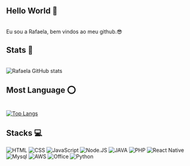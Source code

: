 ## Hello World 👋

<br> Eu sou a Rafaela, bem vindos ao meu github.😎 </br>


## Stats 🚀
<br>![Rafaela GitHub stats](https://github-readme-stats.vercel.app/api?username=rafaelalino01&show_icons=true&theme=radical)</br>

## Most Language ⭕
<br>[![Top Langs](https://github-readme-stats.vercel.app/api/top-langs/?username=rafaelalino01&layout=pie)](https://github.com/anuraghazra/github-readme-stats) </br>

## Stacks 💻
![HTML](https://img.shields.io/badge/HTML5-E34F26?style=for-the-badge&logo=html5&logoColor=white) 
![CSS](https://img.shields.io/badge/CSS-239120?&style=for-the-badge&logo=css3&logoColor=white)
![JavaScript](https://img.shields.io/badge/JavaScript-323330?style=for-the-badge&logo=javascript&logoColor=F7DF1E)
![Node.JS](https://img.shields.io/badge/Node.js-43853D?style=for-the-badge&logo=node.js&logoColor=white)
![JAVA](https://img.shields.io/badge/Java-ED8B00?style=for-the-badge&logo=openjdk&logoColor=white)
![PHP](https://img.shields.io/badge/PHP-777BB4?style=for-the-badge&logo=php&logoColor=white)
![React Native](https://img.shields.io/badge/React_Native-20232A?style=for-the-badge&logo=react&logoColor=61DAFB)
![Mysql](https://img.shields.io/badge/MySQL-00000F?style=for-the-badge&logo=mysql&logoColor=white)
![AWS](https://img.shields.io/badge/Amazon_AWS-232F3E?style=for-the-badge&logo=amazon-aws&logoColor=white)
![Office](https://img.shields.io/badge/Microsoft_Office-D83B01?style=for-the-badge&logo=microsoft-office&logoColor=white)
![Python](https://img.shields.io/badge/Python-14354C?style=for-the-badge&logo=python&logoColor=white)



